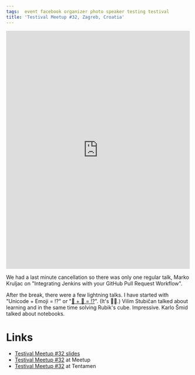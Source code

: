 ```yaml
---
tags:  event facebook organizer photo speaker testing testival
title: 'Testival Meetup #32, Zagreb, Croatia'
---
```

<iframe src="https://www.facebook.com/plugins/post.php?href=https%3A%2F%2Fwww.facebook.com%2Fmedia%2Fset%2F%3Fset%3Da.10155870115062290.1073741931.735252289%26type%3D3&width=500" width="500" height="646" style="border:none;overflow:hidden" scrolling="no" frameborder="0" allowTransparency="true"></iframe>

We had a last minute cancellation so there was only one regular talk, Marko Kruljac on "Integrating Jenkins with your GitHub Pull Request Workflow".

After the break, there were a few lightning talks. I have started with "Unicode + Emoji = ⁉️" or "[👱 + 🍳 = ⁉️](http://unicode.org/emoji/charts/emoji-zwj-sequences.html)". (It's 👨‍🍳.) Vilim Stubičan talked about learning and in the same time solving Rubik's cube. Impressive. Karlo Šmid talked about notebooks.

# Links

- [Testival Meetup #32 slides](https://github.com/zeljkofilipin/testival/tree/master/files/32)
- [Testival Meetup #32](https://www.meetup.com/testival/events/243914964) at Meetup
- [Testival Meetup #32](https://blog.tentamen.eu/what-i-learned-at-testival-32-meetup/) at Tentamen
